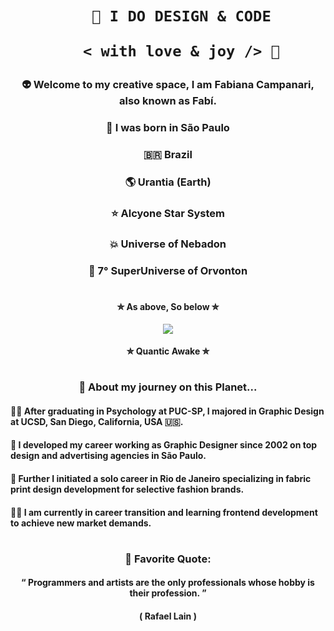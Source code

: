  <h1 align="center">  
    
        🎨 I DO DESIGN & CODE 

         < with love & joy /> 🤎  
</h1>

### <p align="center"> 👽 Welcome to my creative space, I am Fabiana Campanari, also known as Fabí. </p>

###  <p align="center"> 🏡 I was born in São Paulo </p>

###  <p align="center"> 🇧🇷 Brazil </P>

###  <p align="center"> 🌎 Urantia (Earth) </p>

###  <p align="center"> ⭐️ Alcyone Star System </p>

###  <p align="center"> 💥 Universe of Nebadon </p>

###  <p align="center"> 🔆 7° SuperUniverse of Orvonton </p>
 
#

#### <p align="center"> ✮ As above, So below ✮ </p>
   
<p align="center">
  <img src="https://user-images.githubusercontent.com/113218619/207962226-673d57ec-c076-47c4-8f8a-c1e57e834f6f.gif" />

#### <p align="center"> ✮ Quantic Awake ✮ </p>

#
                
### <p align="center"> 🚀 About my journey on this Planet... </p>

#### <p> 👩‍🎓 After graduating in Psychology at PUC-SP, I majored in Graphic Design at UCSD, San Diego, California, USA 🇺🇸. </p>

#### <p> 🎨 I developed my career working as Graphic Designer since 2002 on top design and advertising agencies in São Paulo.

#### 👗  Further I initiated a solo career in Rio de Janeiro specializing in fabric print design development for selective fashion brands.

#### 👩‍💻  I am currently in career transition and learning frontend development to achieve new market demands.

#

###  <p align="center"> 🌟 Favorite Quote:  </p>
####  <p align="center"> “ Programmers and artists are the only professionals whose hobby is their profession. ” </p>
####  <p align="center"> ( Rafael Lain ) </p>




 
 
